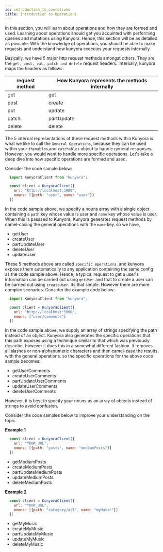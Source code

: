 ```yaml
---
id: introduction_to_operations
title: Introduction to Operations
---
```


In this section, you will learn about operations and how they are formed and used. Learning about operations should get you acquinted with performing queries and mutations using Kunyora. Hence, this section will be as detailed as possible. With the knowledge of operations, you should be able to make requests and understand how kunyora executes your requests internally. 

Basically, we have 5 major http request methods amongst others. They are the `get, post, put, patch and delete` request headers. Internally, kunyora maps the headers as follows: 

| request method | How Kunyora represents the methods internally |
| --- | --- |
| get | get |
| post | create |
| put | update |
| patch | partUpdate |
| delete | delete |

The 5 internal representations of these request methods within Kunyora is what we like to call the `General Operations`, because they can be used within your `thenables` and `catchables` object to handle general responses. However, you would want to handle more specific operations. Let's take a deep dive into how specific operations are formed and used. 

Consider the code sample below: 

```javascript 
  import KunyoraClient from "kunyora";

  const client = KunyoraClient({
    url: "http://localhost:3000",
    nouns: [{path: "user", name: "user"}]
  })
```
In the code sample above, we specify a nouns array with a single object containing a `path` key whose value is user and `name` key whose value is user. When this is passsed to Kunyora, Kunyora generates request methods by camel-casing the general operations with the `name` key. so we have, 

* getUser 
* createUser 
* partUpdateUser 
* deleteUser 
* updateUser

These 5 methods above are called `specific operations`, and kunyora exposes them automatically to any application containing the same config as the code sample above. Hence, a typical request to get a user's information can be carried out using `getUser` and that to create a user can be carried out using `createUser`. Its that simple. However there are more complex scenarios. Consider the example code below:

```Javascript 
  import KunyoraClient from "kunyora";

  const client = KunyoraClient({
    url: "http://localhost:3000",
    nouns: ["user/comments"]
  })
```

In the code sample above, we supply an array of strings specifying the path instead of an object. Kunyora also generates the specific operations that this path exposes using a technique similar to that which was previously describe, however it does this in a somewhat different fashion. It removes all slashes or non-alphanumeric characters and then camel-case the results with the general operations. so the specific operations for the above code sample becomes:

* getUserComments 
* createUserComments
* partUpdateUserComments 
* updateUserComments 
* deleteUserComments 

However, it is best to specify your nouns as an array of objects instead of strings to avoid confusion. 

Consider the code samples below to improve your understanding on the topic.

**Example 1**

```Javascript 
  const client = KunyoraClient({
    url: "YOUR_URL",
    nouns: [{path: "posts", name: "mediumPosts"}]
  })
```
* getMediumPosts 
* createMediumPosts
* partUpdateMediumPosts 
* updateMediumPosts 
* deleteMediumPosts 

**Example 2**

```Javascript 
  const client = KunyoraClient({
    url: "YOUR_URL",
    nouns: [{path: "category/all", name: "myMusic"}]
  })
```

* getMyMusic
* createMyMusic 
* partUpdateMyMusic 
* updateMyMusic 
* deleteMyMusic 